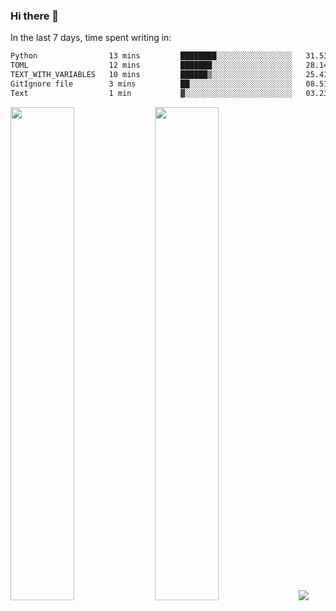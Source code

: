 ### Hi there 👋

In the last 7 days, time spent writing in:

<!--START_SECTION:waka-->

```txt
Python                13 mins         ████████░░░░░░░░░░░░░░░░░   31.53 %
TOML                  12 mins         ███████░░░░░░░░░░░░░░░░░░   28.14 %
TEXT_WITH_VARIABLES   10 mins         ██████▒░░░░░░░░░░░░░░░░░░   25.41 %
GitIgnore file        3 mins          ██░░░░░░░░░░░░░░░░░░░░░░░   08.51 %
Text                  1 min           ▓░░░░░░░░░░░░░░░░░░░░░░░░   03.23 %
```

<!--END_SECTION:waka-->

<img src="https://wakatime.com/share/@jimtje/5d0c92de-08f8-4a72-8f2f-6a9693d1e318.svg" width=45% height=45%> <img src="https://wakatime.com/share/@jimtje/501498ae-bda5-4da7-a89d-b40bcdd5556d.svg" width=45% height=45%>
![](https://hit.yhype.me/github/profile?user_id=43537315)
